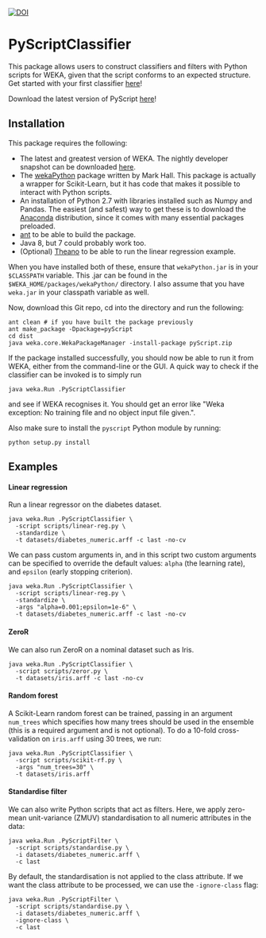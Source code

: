 [![DOI](https://zenodo.org/badge/doi/10.5281/zenodo.34694.svg)](http://dx.doi.org/10.5281/zenodo.34694)

PyScriptClassifier
===

This package allows users to construct classifiers and filters with Python scripts for WEKA, given that the
script conforms to an expected structure. Get started with your first classifier [here](https://github.com/chrispy645/weka-pyscript/wiki/Getting-started)!

Download the latest version of PyScript [here](https://github.com/christopher-beckham/weka-pyscript/releases/tag/0.4.0)!

Installation
---

This package requires the following:

* The latest and greatest version of WEKA. The nightly developer snapshot can be downloaded [here](http://www.cs.waikato.ac.nz/~ml/weka/snapshots/weka_snapshots.html).
* The [wekaPython](http://weka.sourceforge.net/packageMetaData/wekaPython/index.html) package written by Mark Hall. This package is actually a wrapper for Scikit-Learn, but it has code that makes it possible to interact with Python scripts.
* An installation of Python 2.7 with libraries installed such as Numpy and Pandas. The easiest (and safest) way to get these is to download the [Anaconda](http://continuum.io/downloads) distribution, since it comes with many essential packages preloaded.
* [ant](http://ant.apache.org/) to be able to build the package.
* Java 8, but 7 could probably work too.
* (Optional) [Theano](https://github.com/Theano/Theano) to be able to run the linear regression example.

When you have installed both of these, ensure that `wekaPython.jar` is in your `$CLASSPATH` variable. This .jar can be found in the `$WEKA_HOME/packages/wekaPython/` directory. I also assume that you have `weka.jar` in your classpath variable as well.

Now, download this Git repo, cd into the directory and run the following:

```
ant clean # if you have built the package previously
ant make_package -Dpackage=pyScript
cd dist
java weka.core.WekaPackageManager -install-package pyScript.zip
```

If the package installed successfully, you should now be able to run it from WEKA, either from the command-line or the GUI. A quick way to check if the classifier can be invoked is to simply run

```
java weka.Run .PyScriptClassifier
```

and see if WEKA recognises it. You should get an error like "Weka exception: No training file and no object input file given.".

Also make sure to install the `pyscript` Python module by running:

```
python setup.py install
```

Examples
---

#### Linear regression

Run a linear regressor on the diabetes dataset.

```
java weka.Run .PyScriptClassifier \
  -script scripts/linear-reg.py \
  -standardize \
  -t datasets/diabetes_numeric.arff -c last -no-cv
```

We can pass custom arguments in, and in this script two custom arguments can be specified to override the default values: `alpha` (the learning rate), and `epsilon` (early stopping criterion).

```
java weka.Run .PyScriptClassifier \
  -script scripts/linear-reg.py \
  -standardize \
  -args "alpha=0.001;epsilon=1e-6" \
  -t datasets/diabetes_numeric.arff -c last -no-cv
```

#### ZeroR

We can also run ZeroR on a nominal dataset such as Iris.

```
java weka.Run .PyScriptClassifier \
  -script scripts/zeror.py \
  -t datasets/iris.arff -c last -no-cv
```

#### Random forest

A Scikit-Learn random forest can be trained, passing in an argument `num_trees` which specifies how many trees should be used in the ensemble (this is a required argument and is not optional). To do a 10-fold cross-validation on `iris.arff` using 30 trees, we run:

```
java weka.Run .PyScriptClassifier \
  -script scripts/scikit-rf.py \
  -args "num_trees=30" \
  -t datasets/iris.arff
```

#### Standardise filter

We can also write Python scripts that act as filters. Here, we apply zero-mean unit-variance (ZMUV) standardisation to all numeric attributes in the data:

```
java weka.Run .PyScriptFilter \
  -script scripts/standardise.py \
  -i datasets/diabetes_numeric.arff \
  -c last
```

By default, the standardisation is not applied to the class attribute. If we want the class attribute to be processed, we can use the `-ignore-class` flag:

```
java weka.Run .PyScriptFilter \
  -script scripts/standardise.py \
  -i datasets/diabetes_numeric.arff \
  -ignore-class \
  -c last
```
